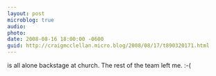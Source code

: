 ```yaml
---
layout: post
microblog: true
audio: 
photo: 
date: 2008-08-16 18:00:00 -0600
guid: http://craigmcclellan.micro.blog/2008/08/17/t890320171.html
---
```

is all alone backstage at church. The rest of the team left me. :-(
